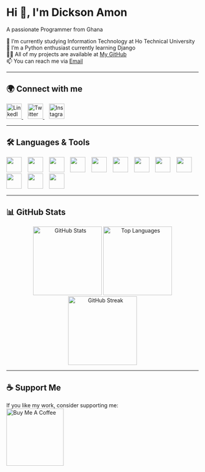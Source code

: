 # Hi 👋, I'm Dickson Amon  
A passionate Programmer from Ghana  

🔭 I’m currently studying Information Technology at Ho Technical University  
🌱 I’m a Python enthusiast currently learning Django  
👨‍💻 All of my projects are available at [My GitHub](https://github.com/amondickson)  
📫 You can reach me via [Email](mailto:techwithamon@gmail.com)  

---

## 🌍 Connect with me  
<p align="left">
  <a href="https://www.linkedin.com/in/dickson-amon-70a38a301" target="_blank">
    <img src="https://cdn.jsdelivr.net/gh/devicons/devicon/icons/linkedin/linkedin-original.svg" alt="LinkedIn" width="40" height="40"/>
  </a> &nbsp;&nbsp;
  <a href="https://twitter.com/Orio_Flames" target="_blank">
    <img src="https://cdn.jsdelivr.net/gh/devicons/devicon/icons/twitter/twitter-original.svg" alt="Twitter" width="40" height="40"/>
  </a> &nbsp;&nbsp;
  <a href="https://instagram.com/orio.lucky" target="_blank">
    <img src="https://upload.wikimedia.org/wikipedia/commons/a/a5/Instagram_icon.png" alt="Instagram" width="40" height="40"/>
  </a>
</p>

---

## 🛠️ Languages & Tools  
<p align="left">
  <a href="https://www.python.org/" target="_blank"><img src="https://cdn.jsdelivr.net/gh/devicons/devicon/icons/python/python-original.svg" width="40" height="40"/></a> &nbsp;&nbsp;
  <a href="https://www.djangoproject.com/" target="_blank"><img src="https://cdn.jsdelivr.net/gh/devicons/devicon/icons/django/django-plain.svg" width="40" height="40"/></a> &nbsp;&nbsp;
  <a href="https://www.mysql.com/" target="_blank"><img src="https://cdn.jsdelivr.net/gh/devicons/devicon/icons/mysql/mysql-original.svg" width="40" height="40"/></a> &nbsp;&nbsp;
  <a href="https://developer.mozilla.org/en-US/docs/Web/JavaScript" target="_blank"><img src="https://cdn.jsdelivr.net/gh/devicons/devicon/icons/javascript/javascript-original.svg" width="40" height="40"/></a> &nbsp;&nbsp;
  <a href="https://www.linux.org/" target="_blank"><img src="https://cdn.jsdelivr.net/gh/devicons/devicon/icons/linux/linux-original.svg" width="40" height="40"/></a> &nbsp;&nbsp;
  <a href="https://www.php.net/" target="_blank"><img src="https://cdn.jsdelivr.net/gh/devicons/devicon/icons/php/php-original.svg" width="40" height="40"/></a> &nbsp;&nbsp;
  <a href="https://www.w3schools.com/cpp/" target="_blank"><img src="https://cdn.jsdelivr.net/gh/devicons/devicon/icons/cplusplus/cplusplus-original.svg" width="40" height="40"/></a> &nbsp;&nbsp;
  <a href="https://learn.microsoft.com/en-us/dotnet/csharp/" target="_blank"><img src="https://cdn.jsdelivr.net/gh/devicons/devicon/icons/csharp/csharp-original.svg" width="40" height="40"/></a> &nbsp;&nbsp;
  <a href="https://www.postgresql.org/" target="_blank"><img src="https://cdn.jsdelivr.net/gh/devicons/devicon/icons/postgresql/postgresql-original.svg" width="40" height="40"/></a> &nbsp;&nbsp;
  <a href="https://getbootstrap.com/" target="_blank"><img src="https://cdn.jsdelivr.net/gh/devicons/devicon/icons/bootstrap/bootstrap-original.svg" width="40" height="40"/></a> &nbsp;&nbsp;
  <a href="https://git-scm.com/" target="_blank"><img src="https://cdn.jsdelivr.net/gh/devicons/devicon/icons/git/git-original.svg" width="40" height="40"/></a> &nbsp;&nbsp;
  <a href="https://code.visualstudio.com/" target="_blank"><img src="https://cdn.jsdelivr.net/gh/devicons/devicon/icons/vscode/vscode-original.svg" width="40" height="40"/></a>
</p>

---

## 📊 GitHub Stats  
<p align="center">
  <img src="https://github-readme-stats.vercel.app/api?username=amondickson&show_icons=true&theme=dark" alt="GitHub Stats" height="180"/>
  <img src="https://github-readme-stats.vercel.app/api/top-langs/?username=amondickson&layout=compact&theme=dark" alt="Top Languages" height="180"/>
  <img src="https://github-readme-streak-stats.herokuapp.com/?user=amondickson&theme=dark" alt="GitHub Streak" height="180"/>
</p>

---

## ☕ Support Me  
If you like my work, consider supporting me:  
<a href="https://buymeacoffee.com/amondickson" target="_blank">
  <img src="https://cdn.buymeacoffee.com/buttons/v2/default-yellow.png" alt="Buy Me A Coffee" width="150">
</a>
